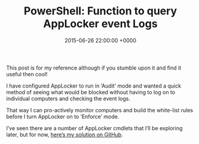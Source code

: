 ﻿---
layout: post
title:  "PowerShell: Function to query AppLocker event Logs"
date:   2015-06-26 22:00:00 +0000
categories: PowerShell
tags: [powershell, posh, applocker, eventlogs]
---
This post is for my reference although if you stumble upon it and find it useful then cool!

I have configured AppLocker to run in ‘Audit’ mode and wanted a quick method of seeing what would be blocked without having to log on to individual computers and checking the event logs.

That way I can pro-actively monitor computers and build the white-list rules before I turn AppLocker on to ‘Enforce’ mode.

I’ve seen there are a number of AppLocker cmdlets that I’ll be exploring later, but for now, [here’s my solution on GitHub](https://github.com/ozthe2/Powershell/blob/master/Tools/Get-ApplockerBlocks).